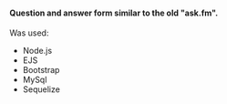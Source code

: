 ####  Question and answer form similar to the old "ask.fm".

Was used:

- Node.js
- EJS
- Bootstrap
- MySql
- Sequelize
